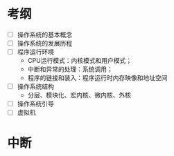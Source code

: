 # 考纲
- [ ] 操作系统的基本概念
- [ ] 操作系统的发展历程
- [ ] 程序运行环境
	- CPU运行模式：内核模式和用户模式；
	- 中断和异常的处理：系统调用；
	- 程序的链接和装入：程序运行时内存映像和地址空间
- [ ] 操作系统结构
	- 分层、模块化、宏内核、微内核、外核
- [ ] 操作系统引导
- [ ] 虚拟机

# 中断